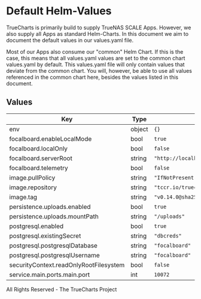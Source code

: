 # Default Helm-Values

TrueCharts is primarily build to supply TrueNAS SCALE Apps.
However, we also supply all Apps as standard Helm-Charts. In this document we aim to document the default values in our values.yaml file.

Most of our Apps also consume our "common" Helm Chart.
If this is the case, this means that all values.yaml values are set to the common chart values.yaml by default. This values.yaml file will only contain values that deviate from the common chart.
You will, however, be able to use all values referenced in the common chart here, besides the values listed in this document.

## Values

| Key | Type | Default | Description |
|-----|------|---------|-------------|
| env | object | `{}` |  |
| focalboard.enableLocalMode | bool | `true` |  |
| focalboard.localOnly | bool | `false` |  |
| focalboard.serverRoot | string | `"http://localhost:10072"` |  |
| focalboard.telemetry | bool | `false` |  |
| image.pullPolicy | string | `"IfNotPresent"` |  |
| image.repository | string | `"tccr.io/truecharts/focalboard"` |  |
| image.tag | string | `"v0.14.0@sha256:489150257a4638e83a81e3e07afbb76fd891ae47c8b258b0a271ebcaa95638c3"` |  |
| persistence.uploads.enabled | bool | `true` |  |
| persistence.uploads.mountPath | string | `"/uploads"` |  |
| postgresql.enabled | bool | `true` |  |
| postgresql.existingSecret | string | `"dbcreds"` |  |
| postgresql.postgresqlDatabase | string | `"focalboard"` |  |
| postgresql.postgresqlUsername | string | `"focalboard"` |  |
| securityContext.readOnlyRootFilesystem | bool | `false` |  |
| service.main.ports.main.port | int | `10072` |  |

All Rights Reserved - The TrueCharts Project
